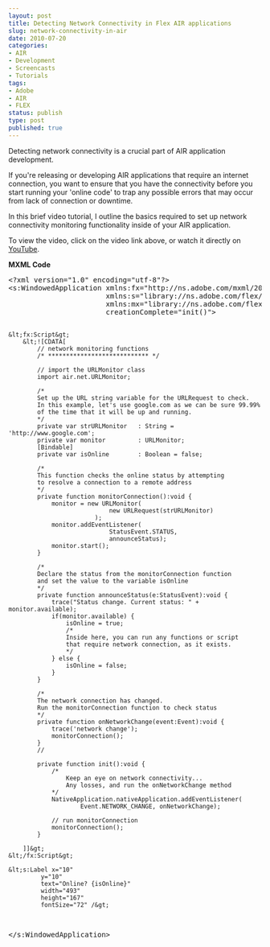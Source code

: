 ```yaml
---
layout: post
title: Detecting Network Connectivity in Flex AIR applications
slug: network-connectivity-in-air
date: 2010-07-20
categories:
- AIR
- Development
- Screencasts
- Tutorials
tags:
- Adobe
- AIR
- FLEX
status: publish
type: post
published: true
---
```

<p>Detecting network connectivity is a crucial part of AIR application development.</p>
<p>If you're releasing or developing AIR applications that require an internet connection, you want to ensure that you have the connectivity before you start running your 'online code' to trap any possible errors that may occur from lack of connection or downtime.</p>
<p>In this brief video tutorial, I outline the basics required to set up network connectivity monitoring functionality inside of your AIR application.</p>
<p>To view the video, click on the video link above, or watch it directly on <a title="View this video on YouTube" href="http://youtu.be/Joih2VXK2Bo" target="_blank">YouTube</a>.</p>
<p><strong>MXML Code</strong></p>
<pre name="code" class="xml">&lt;?xml version="1.0" encoding="utf-8"?&gt;
&lt;s:WindowedApplication xmlns:fx="http://ns.adobe.com/mxml/2009"
					   xmlns:s="library://ns.adobe.com/flex/spark"
					   xmlns:mx="library://ns.adobe.com/flex/mx"
					   creationComplete="init()"&gt;

	&lt;fx:Script&gt;
		&lt;![CDATA[
			// network monitoring functions
			/* **************************** */

			// import the URLMonitor class
			import air.net.URLMonitor;

			/*
			Set up the URL string variable for the URLRequest to check.
			In this example, let's use google.com as we can be sure 99.99%
			of the time that it will be up and running.
			*/
			private var strURLMonitor	: String = 'http://www.google.com';
			private var	monitor			: URLMonitor;
			[Bindable]
			private var isOnline		: Boolean = false;

			/*
			This function checks the online status by attempting
			to resolve a connection to a remote address
			*/
			private function monitorConnection():void {
				monitor = new URLMonitor(
								new URLRequest(strURLMonitor)
							);
				monitor.addEventListener(
								StatusEvent.STATUS,
								announceStatus);
				monitor.start();
			}

			/*
			Declare the status from the monitorConnection function
			and set the value to the variable isOnline
			*/
			private function announceStatus(e:StatusEvent):void {
				trace("Status change. Current status: " + monitor.available);
				if(monitor.available) {
					isOnline = true;
					/*
					Inside here, you can run any functions or script
					that require network connection, as it exists.
					*/
				} else {
					isOnline = false;
				}
			}

			/*
			The network connection has changed.
			Run the monitorConnection function to check status
			*/
			private function onNetworkChange(event:Event):void {
				trace('network change');
				monitorConnection();
			}
			//

			private function init():void {
				/*
					Keep an eye on network connectivity...
					Any losses, and run the onNetworkChange method
				*/
				NativeApplication.nativeApplication.addEventListener(
						Event.NETWORK_CHANGE, onNetworkChange);

				// run monitorConnection
				monitorConnection();
			}

		]]&gt;
	&lt;/fx:Script&gt;

	&lt;s:Label x="10"
			 y="10"
			 text="Online? {isOnline}"
			 width="493"
			 height="167"
			 fontSize="72" /&gt;

&lt;/s:WindowedApplication&gt;</pre>
